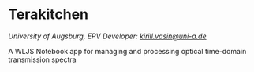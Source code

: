 # Terakitchen
*University of Augsburg, EPV*
*Developer: kirill.vasin@uni-a.de*

A WLJS Notebook app for managing and processing optical time-domain transmission spectra